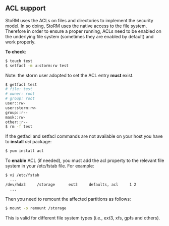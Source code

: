 ## ACL support

StoRM uses the ACLs on files and directories to implement the security model. In so doing, StoRM uses the native access to the file system. Therefore in order to ensure a proper running, ACLs need to be enabled on the underlying file system (sometimes they are enabled by default) and work properly.

**To check**:
    
```bash
$ touch test
$ setfacl -m u:storm:rw test
```

Note: the storm user adopted to set the ACL entry **must** exist.

```bash
$ getfacl test
# file: test
# owner: root
# group: root
user::rw-
user:storm:rw-
group::r--
mask::rw-
other::r--
$ rm -f test
```

If the getfacl and setfacl commands are not available on your host you have to **install** *acl* package:

```bash
$ yum install acl
```

To **enable** ACL (if needed), you must add the acl property to the relevant file system in your /etc/fstab file. For example:

```bash
$ vi /etc/fstab
  ...
/dev/hda3     /storage      ext3     defaults, acl     1 2
  ...
```
 
Then you need to remount the affected partitions as follows:

```bash
$ mount -o remount /storage
```

This is valid for different file system types (i.e., ext3, xfs, gpfs and others).